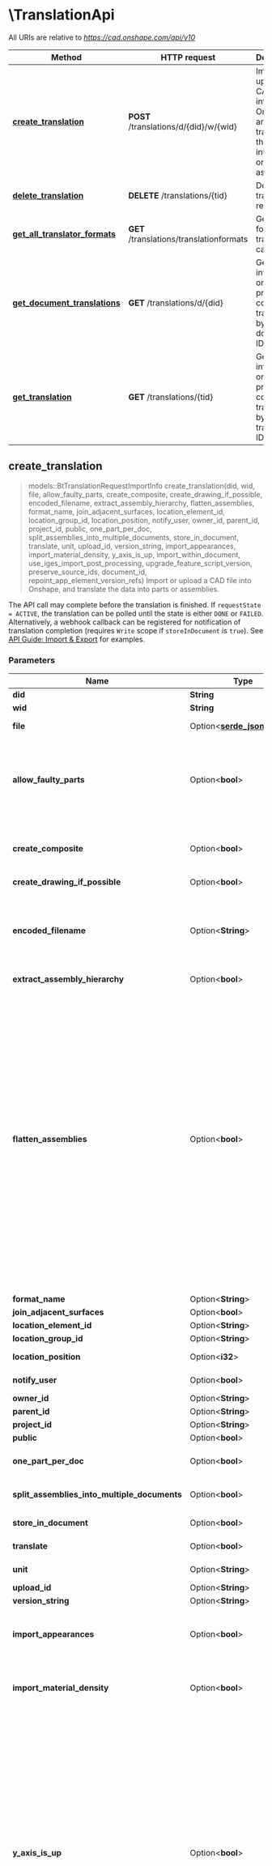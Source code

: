 # \TranslationApi

All URIs are relative to *https://cad.onshape.com/api/v10*

Method | HTTP request | Description
------------- | ------------- | -------------
[**create_translation**](TranslationApi.md#create_translation) | **POST** /translations/d/{did}/w/{wid} | Import or upload a CAD file into Onshape, and translate the data into parts or assemblies.
[**delete_translation**](TranslationApi.md#delete_translation) | **DELETE** /translations/{tid} | Delete a translation request.
[**get_all_translator_formats**](TranslationApi.md#get_all_translator_formats) | **GET** /translations/translationformats | Get a list of formats this translation can use.
[**get_document_translations**](TranslationApi.md#get_document_translations) | **GET** /translations/d/{did} | Get information on an in-progress or completed translation by document ID.
[**get_translation**](TranslationApi.md#get_translation) | **GET** /translations/{tid} | Get information on an in-progress or completed translation by translation ID.



## create_translation

> models::BtTranslationRequestImportInfo create_translation(did, wid, file, allow_faulty_parts, create_composite, create_drawing_if_possible, encoded_filename, extract_assembly_hierarchy, flatten_assemblies, format_name, join_adjacent_surfaces, location_element_id, location_group_id, location_position, notify_user, owner_id, parent_id, project_id, public, one_part_per_doc, split_assemblies_into_multiple_documents, store_in_document, translate, unit, upload_id, version_string, import_appearances, import_material_density, y_axis_is_up, import_within_document, use_iges_import_post_processing, upgrade_feature_script_version, preserve_source_ids, document_id, repoint_app_element_version_refs)
Import or upload a CAD file into Onshape, and translate the data into parts or assemblies.

The API call may complete before the translation is finished. If `requestState = ACTIVE`, the translation can be polled until the state is either `DONE` or `FAILED`. Alternatively, a webhook callback can be registered for notification of translation completion (requires `Write` scope if `storeInDocument` is `true`).    See [API Guide: Import & Export](https://onshape-public.github.io/docs/api-adv/translation/) for examples.

### Parameters


Name | Type | Description  | Required | Notes
------------- | ------------- | ------------- | ------------- | -------------
**did** | **String** |  | [required] |
**wid** | **String** |  | [required] |
**file** | Option<[**serde_json::Value**](serde_json::Value.md)> | The file to upload. |  |
**allow_faulty_parts** | Option<**bool**> | If true, and a part doesn't pass Onshape validation, it will be imported with faults. |  |
**create_composite** | Option<**bool**> | Not supported for importing into a single part studio. |  |
**create_drawing_if_possible** | Option<**bool**> |  |  |
**encoded_filename** | Option<**String**> | If the filename contains non-ASCII characters. Use this field to store the filename. |  |
**extract_assembly_hierarchy** | Option<**bool**> |  |  |
**flatten_assemblies** | Option<**bool**> | If the file is an assembly, or contains an assembly, setting this to True will import it as a Part Studio. In this case the assembly will be flattened to a set of parts in a Part Studio. There will be duplicate parts created whenever a part is instanced more than once. If False, it will be imported as an Assembly. |  |
**format_name** | Option<**String**> |  |  |
**join_adjacent_surfaces** | Option<**bool**> |  |  |
**location_element_id** | Option<**String**> |  |  |
**location_group_id** | Option<**String**> |  |  |
**location_position** | Option<**i32**> |  |  |[default to -1]
**notify_user** | Option<**bool**> |  |  |[default to true]
**owner_id** | Option<**String**> |  |  |
**parent_id** | Option<**String**> |  |  |
**project_id** | Option<**String**> |  |  |
**public** | Option<**bool**> |  |  |
**one_part_per_doc** | Option<**bool**> |  |  |[default to false]
**split_assemblies_into_multiple_documents** | Option<**bool**> |  |  |[default to false]
**store_in_document** | Option<**bool**> |  |  |[default to true]
**translate** | Option<**bool**> |  |  |[default to true]
**unit** | Option<**String**> |  |  |[default to ]
**upload_id** | Option<**String**> |  |  |
**version_string** | Option<**String**> |  |  |
**import_appearances** | Option<**bool**> | Face appearances defined on models will be imported. |  |[default to true]
**import_material_density** | Option<**bool**> | Material density defined on models will be imported. |  |[default to false]
**y_axis_is_up** | Option<**bool**> | If the file was created in a system that orients with Y Axis Up, the models would by default be brought into Onshape (a Z Axis Up system) with a flipped coordinate system. Toggle this value to reorient the axis system to match Onshape and display the model with the coordinates you expect. |  |
**import_within_document** | Option<**bool**> |  |  |
**use_iges_import_post_processing** | Option<**bool**> | Try getting optimized topology from IGES model. |  |[default to false]
**upgrade_feature_script_version** | Option<**bool**> |  |  |[default to false]
**preserve_source_ids** | Option<**bool**> |  |  |[default to false]
**document_id** | Option<**String**> |  |  |
**repoint_app_element_version_refs** | Option<**bool**> | Re-point the version references in APP elements to initial version in the new document |  |[default to false]

### Return type

[**models::BtTranslationRequestImportInfo**](BTTranslationRequestImportInfo.md)

### Authorization

[OAuth2](../README.md#OAuth2), [BasicAuth](../README.md#BasicAuth)

### HTTP request headers

- **Content-Type**: multipart/form-data
- **Accept**: application/json;charset=UTF-8; qs=0.09

[[Back to top]](#) [[Back to API list]](../README.md#documentation-for-api-endpoints) [[Back to Model list]](../README.md#documentation-for-models) [[Back to README]](../README.md)


## delete_translation

> serde_json::Value delete_translation(tid)
Delete a translation request.

### Parameters


Name | Type | Description  | Required | Notes
------------- | ------------- | ------------- | ------------- | -------------
**tid** | **String** |  | [required] |

### Return type

[**serde_json::Value**](serde_json::Value.md)

### Authorization

[OAuth2](../README.md#OAuth2), [BasicAuth](../README.md#BasicAuth)

### HTTP request headers

- **Content-Type**: Not defined
- **Accept**: application/json;charset=UTF-8; qs=0.09

[[Back to top]](#) [[Back to API list]](../README.md#documentation-for-api-endpoints) [[Back to Model list]](../README.md#documentation-for-models) [[Back to README]](../README.md)


## get_all_translator_formats

> Vec<models::BtModelFormatFullInfo> get_all_translator_formats()
Get a list of formats this translation can use.

Note that we don't necessarily support both import and export for any given format. See [API Guide: Model Translation](https://onshape-public.github.io/docs/api-adv/translation/) for more details.

### Parameters

This endpoint does not need any parameter.

### Return type

[**Vec<models::BtModelFormatFullInfo>**](BTModelFormatFullInfo.md)

### Authorization

[BasicAuth](../README.md#BasicAuth)

### HTTP request headers

- **Content-Type**: Not defined
- **Accept**: application/json;charset=UTF-8; qs=0.09

[[Back to top]](#) [[Back to API list]](../README.md#documentation-for-api-endpoints) [[Back to Model list]](../README.md#documentation-for-models) [[Back to README]](../README.md)


## get_document_translations

> models::BtListResponseBtTranslationRequestInfo get_document_translations(did, offset, limit)
Get information on an in-progress or completed translation by document ID.

### Parameters


Name | Type | Description  | Required | Notes
------------- | ------------- | ------------- | ------------- | -------------
**did** | **String** |  | [required] |
**offset** | Option<**i32**> |  |  |[default to 0]
**limit** | Option<**i32**> |  |  |[default to 20]

### Return type

[**models::BtListResponseBtTranslationRequestInfo**](BTListResponseBTTranslationRequestInfo.md)

### Authorization

[OAuth2](../README.md#OAuth2), [BasicAuth](../README.md#BasicAuth)

### HTTP request headers

- **Content-Type**: Not defined
- **Accept**: application/json;charset=UTF-8; qs=0.09

[[Back to top]](#) [[Back to API list]](../README.md#documentation-for-api-endpoints) [[Back to Model list]](../README.md#documentation-for-models) [[Back to README]](../README.md)


## get_translation

> models::BtTranslationRequestInfo get_translation(tid)
Get information on an in-progress or completed translation by translation ID.

When the translation is complete, `requestState` changes from `ACTIVE` to `DONE` or `FAILED`. See [API Guide: Model Translation](https://onshape-public.github.io/docs/api-adv/translation/) for more details.

### Parameters


Name | Type | Description  | Required | Notes
------------- | ------------- | ------------- | ------------- | -------------
**tid** | **String** |  | [required] |

### Return type

[**models::BtTranslationRequestInfo**](BTTranslationRequestInfo.md)

### Authorization

[OAuth2](../README.md#OAuth2), [BasicAuth](../README.md#BasicAuth)

### HTTP request headers

- **Content-Type**: Not defined
- **Accept**: application/json;charset=UTF-8; qs=0.09

[[Back to top]](#) [[Back to API list]](../README.md#documentation-for-api-endpoints) [[Back to Model list]](../README.md#documentation-for-models) [[Back to README]](../README.md)


